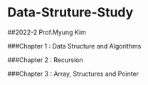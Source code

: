 # Data-Struture-Study
##2022-2 Prof.Myung Kim

###Chapter 1 : Data Structure and Algorithms

###Chapter 2 : Recursion

###Chapter 3 : Array, Structures and Pointer

